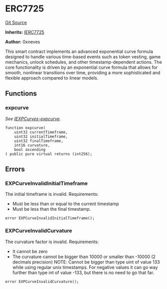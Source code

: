 # ERC7725
[Git Source](https://github.com/w3b3d3v/valocracy-contracts/blob/3c1bb3a5dbf1b0852bacbc7957066c674b876a74/src/math/ERC7725.sol)

**Inherits:**
[IERC7725](/src/math/IERC7725.sol/interface.IERC7725.md)

**Author:**
0xneves

This smart contract implements an advanced exponential curve formula designed to
handle various time-based events such as token vesting, game mechanics, unlock schedules,
and other timestamp-dependent actions. The core functionality is driven by an exponential
curve formula that allows for smooth, nonlinear transitions over time, providing a more
sophisticated and flexible approach compared to linear models.


## Functions
### expcurve

*See [IEXPCurves-expcurve](/src/math/IERC7725.sol/interface.IERC7725.md#expcurve).*


```solidity
function expcurve(
    uint32 currentTimeframe,
    uint32 initialTimeframe,
    uint32 finalTimeframe,
    int16 curvature,
    bool ascending
) public pure virtual returns (int256);
```

## Errors
### EXPCurveInvalidInitialTimeframe
The initial timeframe is invalid.
Requirements:
- Must be less than or equal to the current timestamp
- Must be less than the final timestamp.


```solidity
error EXPCurveInvalidInitialTimeframe();
```

### EXPCurveInvalidCurvature
The curvature factor is invalid.
Requirements:
- It cannot be zero
- The curvature cannot be bigger than 10000 or smaller than -10000 (2 decimals precision)
NOTE: Cannot be bigger than type uint of value 133 while using regular unix timestamps.
For negative values it can go way further than type int of value -133, but there is no
need to go that far.


```solidity
error EXPCurveInvalidCurvature();
```

